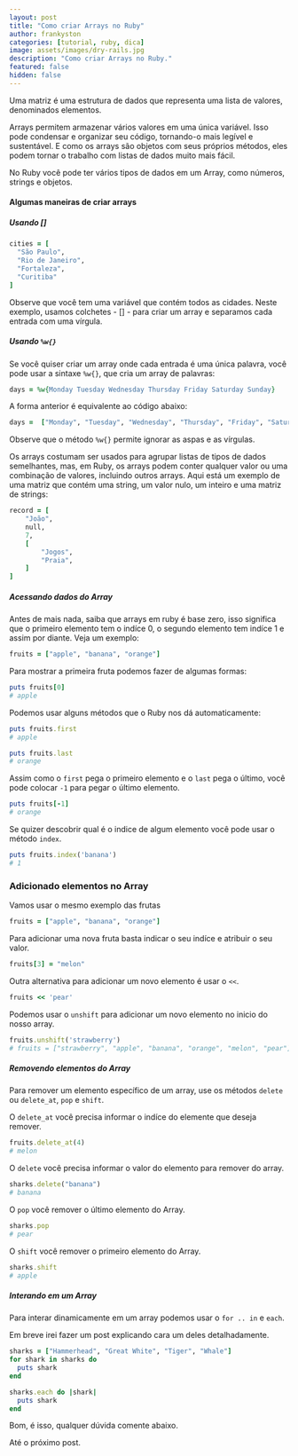 ```yaml
---
layout: post
title: "Como criar Arrays no Ruby"
author: frankyston
categories: [tutorial, ruby, dica]
image: assets/images/dry-rails.jpg
description: "Como criar Arrays no Ruby."
featured: false
hidden: false
---
```


Uma matriz é uma estrutura de dados que representa uma lista de valores, denominados elementos.

Arrays permitem armazenar vários valores em uma única variável. Isso pode condensar e organizar seu código, tornando-o mais legível e sustentável. E como os arrays são objetos com seus próprios métodos, eles podem tornar o trabalho com listas de dados muito mais fácil.

No Ruby você pode ter vários tipos de dados em um Array, como números, strings e objetos.

#### Algumas maneiras de criar arrays

##### Usando []

```ruby
cities = [
  "São Paulo",
  "Rio de Janeiro",
  "Fortaleza",
  "Curitiba"
]
```

Observe que você tem uma variável que contém todos as cidades. Neste exemplo, usamos colchetes - [] - para criar um array e separamos cada entrada com uma vírgula.

##### Usando `%w{}`

Se você quiser criar um array onde cada entrada é uma única palavra, você pode usar a sintaxe `%w{}`, que cria um array de palavras:

```ruby
days = %w{Monday Tuesday Wednesday Thursday Friday Saturday Sunday}
```

A forma anterior é equivalente ao código abaixo:

```ruby
days =  ["Monday", "Tuesday", "Wednesday", "Thursday", "Friday", "Saturday", "Sunday"]
```

Observe que o método `%w{}` permite ignorar as aspas e as vírgulas.

Os arrays costumam ser usados para agrupar listas de tipos de dados semelhantes, mas, em Ruby, os arrays podem conter qualquer valor ou uma combinação de valores, incluindo outros arrays. Aqui está um exemplo de uma matriz que contém uma string, um valor nulo, um inteiro e uma matriz de strings:

```ruby
record = [
    "João",
    null,
    7,
    [
        "Jogos",
        "Praia",
    ]
]
```

##### Acessando dados do Array

Antes de mais nada, saiba que arrays em ruby é base zero, isso significa que o primeiro elemento tem o indíce 0, o segundo elemento tem indíce 1 e assim por diante. Veja um exemplo:

```ruby
fruits = ["apple", "banana", "orange"]
```

Para mostrar a primeira fruta podemos fazer de algumas formas:

```ruby
puts fruits[0]
# apple
```

Podemos usar alguns métodos que o Ruby nos dá automaticamente:

```ruby
puts fruits.first
# apple

puts fruits.last
# orange
```

Assim como o `first` pega o primeiro elemento e o `last` pega o último, você pode colocar `-1` para pegar o último elemento.

```ruby
puts fruits[-1]
# orange
```

Se quizer descobrir qual é o indice de algum elemento você pode usar o método `index`.

```ruby
puts fruits.index('banana')
# 1
```

### Adicionado elementos no Array

Vamos usar o mesmo exemplo das frutas

```ruby
fruits = ["apple", "banana", "orange"]
```

Para adicionar uma nova fruta basta indicar o seu indíce e atribuir o seu valor.

```ruby
fruits[3] = "melon"
```

Outra alternativa para adicionar um novo elemento é usar o `<<`.

```ruby
fruits << 'pear'
```

Podemos usar o `unshift` para adicionar um novo elemento no inicio do nosso array.

```ruby
fruits.unshift('strawberry')
# fruits = ["strawberry", "apple", "banana", "orange", "melon", "pear"]
```

##### Removendo elementos do Array

Para remover um elemento específico de um array, use os métodos `delete` ou `delete_at`, `pop` e `shift`.

O `delete_at` você precisa informar o indíce do elemente que deseja remover.

```ruby
fruits.delete_at(4)
# melon
```

O `delete` você precisa informar o valor do elemento para remover do array.

```ruby
sharks.delete("banana")
# banana
```

O `pop` você remover o último elemento do Array.

```ruby
sharks.pop
# pear
```

O `shift` você remover o primeiro elemento do Array.

```ruby
sharks.shift
# apple
```

##### Interando em um Array

Para interar dinamicamente em um array podemos usar o `for .. in` e `each`.

Em breve irei fazer um post explicando cara um deles detalhadamente.

```ruby
sharks = ["Hammerhead", "Great White", "Tiger", "Whale"]
for shark in sharks do
  puts shark
end

sharks.each do |shark|
  puts shark
end
```

Bom, é isso, qualquer dúvida comente abaixo.

Até o próximo post.
